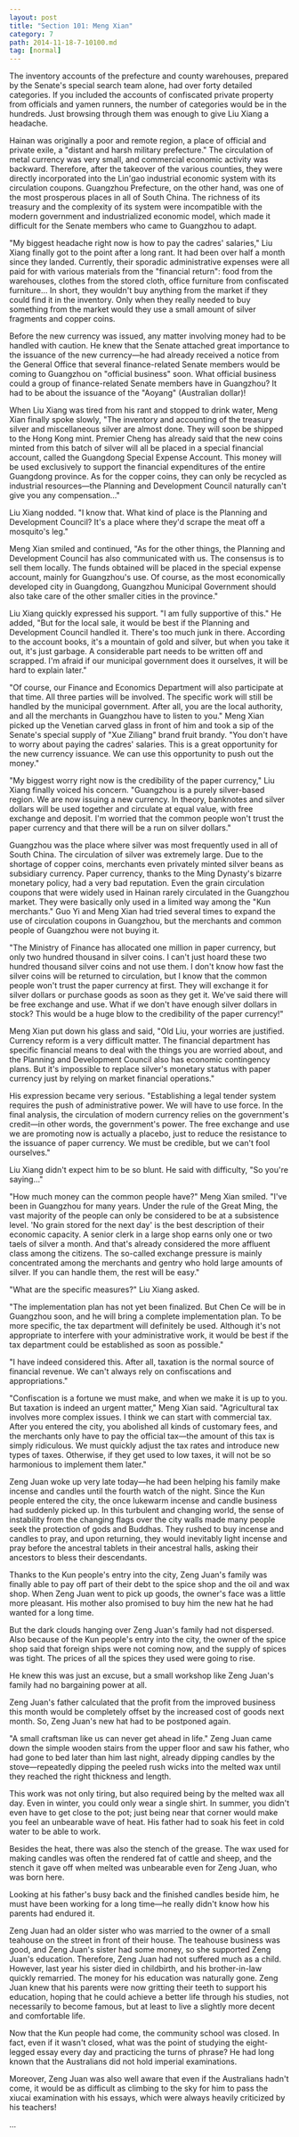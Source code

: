 ```yaml
---
layout: post
title: "Section 101: Meng Xian"
category: 7
path: 2014-11-18-7-10100.md
tag: [normal]
---
```


The inventory accounts of the prefecture and county warehouses, prepared by the Senate's special search team alone, had over forty detailed categories. If you included the accounts of confiscated private property from officials and yamen runners, the number of categories would be in the hundreds. Just browsing through them was enough to give Liu Xiang a headache.

Hainan was originally a poor and remote region, a place of official and private exile, a "distant and harsh military prefecture." The circulation of metal currency was very small, and commercial economic activity was backward. Therefore, after the takeover of the various counties, they were directly incorporated into the Lin'gao industrial economic system with its circulation coupons. Guangzhou Prefecture, on the other hand, was one of the most prosperous places in all of South China. The richness of its treasury and the complexity of its system were incompatible with the modern government and industrialized economic model, which made it difficult for the Senate members who came to Guangzhou to adapt.

"My biggest headache right now is how to pay the cadres' salaries," Liu Xiang finally got to the point after a long rant. It had been over half a month since they landed. Currently, their sporadic administrative expenses were all paid for with various materials from the "financial return": food from the warehouses, clothes from the stored cloth, office furniture from confiscated furniture... In short, they wouldn't buy anything from the market if they could find it in the inventory. Only when they really needed to buy something from the market would they use a small amount of silver fragments and copper coins.

Before the new currency was issued, any matter involving money had to be handled with caution. He knew that the Senate attached great importance to the issuance of the new currency—he had already received a notice from the General Office that several finance-related Senate members would be coming to Guangzhou on "official business" soon. What official business could a group of finance-related Senate members have in Guangzhou? It had to be about the issuance of the "Aoyang" (Australian dollar)!

When Liu Xiang was tired from his rant and stopped to drink water, Meng Xian finally spoke slowly, "The inventory and accounting of the treasury silver and miscellaneous silver are almost done. They will soon be shipped to the Hong Kong mint. Premier Cheng has already said that the new coins minted from this batch of silver will all be placed in a special financial account, called the Guangdong Special Expense Account. This money will be used exclusively to support the financial expenditures of the entire Guangdong province. As for the copper coins, they can only be recycled as industrial resources—the Planning and Development Council naturally can't give you any compensation..."

Liu Xiang nodded. "I know that. What kind of place is the Planning and Development Council? It's a place where they'd scrape the meat off a mosquito's leg."

Meng Xian smiled and continued, "As for the other things, the Planning and Development Council has also communicated with us. The consensus is to sell them locally. The funds obtained will be placed in the special expense account, mainly for Guangzhou's use. Of course, as the most economically developed city in Guangdong, Guangzhou Municipal Government should also take care of the other smaller cities in the province."

Liu Xiang quickly expressed his support. "I am fully supportive of this." He added, "But for the local sale, it would be best if the Planning and Development Council handled it. There's too much junk in there. According to the account books, it's a mountain of gold and silver, but when you take it out, it's just garbage. A considerable part needs to be written off and scrapped. I'm afraid if our municipal government does it ourselves, it will be hard to explain later."

"Of course, our Finance and Economics Department will also participate at that time. All three parties will be involved. The specific work will still be handled by the municipal government. After all, you are the local authority, and all the merchants in Guangzhou have to listen to you." Meng Xian picked up the Venetian carved glass in front of him and took a sip of the Senate's special supply of "Xue Ziliang" brand fruit brandy. "You don't have to worry about paying the cadres' salaries. This is a great opportunity for the new currency issuance. We can use this opportunity to push out the money."

"My biggest worry right now is the credibility of the paper currency," Liu Xiang finally voiced his concern. "Guangzhou is a purely silver-based region. We are now issuing a new currency. In theory, banknotes and silver dollars will be used together and circulate at equal value, with free exchange and deposit. I'm worried that the common people won't trust the paper currency and that there will be a run on silver dollars."

Guangzhou was the place where silver was most frequently used in all of South China. The circulation of silver was extremely large. Due to the shortage of copper coins, merchants even privately minted silver beans as subsidiary currency. Paper currency, thanks to the Ming Dynasty's bizarre monetary policy, had a very bad reputation. Even the grain circulation coupons that were widely used in Hainan rarely circulated in the Guangzhou market. They were basically only used in a limited way among the "Kun merchants." Guo Yi and Meng Xian had tried several times to expand the use of circulation coupons in Guangzhou, but the merchants and common people of Guangzhou were not buying it.

"The Ministry of Finance has allocated one million in paper currency, but only two hundred thousand in silver coins. I can't just hoard these two hundred thousand silver coins and not use them. I don't know how fast the silver coins will be returned to circulation, but I know that the common people won't trust the paper currency at first. They will exchange it for silver dollars or purchase goods as soon as they get it. We've said there will be free exchange and use. What if we don't have enough silver dollars in stock? This would be a huge blow to the credibility of the paper currency!"

Meng Xian put down his glass and said, "Old Liu, your worries are justified. Currency reform is a very difficult matter. The financial department has specific financial means to deal with the things you are worried about, and the Planning and Development Council also has economic contingency plans. But it's impossible to replace silver's monetary status with paper currency just by relying on market financial operations."

His expression became very serious. "Establishing a legal tender system requires the push of administrative power. We will have to use force. In the final analysis, the circulation of modern currency relies on the government's credit—in other words, the government's power. The free exchange and use we are promoting now is actually a placebo, just to reduce the resistance to the issuance of paper currency. We must be credible, but we can't fool ourselves."

Liu Xiang didn't expect him to be so blunt. He said with difficulty, "So you're saying..."

"How much money can the common people have?" Meng Xian smiled. "I've been in Guangzhou for many years. Under the rule of the Great Ming, the vast majority of the people can only be considered to be at a subsistence level. 'No grain stored for the next day' is the best description of their economic capacity. A senior clerk in a large shop earns only one or two taels of silver a month. And that's already considered the more affluent class among the citizens. The so-called exchange pressure is mainly concentrated among the merchants and gentry who hold large amounts of silver. If you can handle them, the rest will be easy."

"What are the specific measures?" Liu Xiang asked.

"The implementation plan has not yet been finalized. But Chen Ce will be in Guangzhou soon, and he will bring a complete implementation plan. To be more specific, the tax department will definitely be used. Although it's not appropriate to interfere with your administrative work, it would be best if the tax department could be established as soon as possible."

"I have indeed considered this. After all, taxation is the normal source of financial revenue. We can't always rely on confiscations and appropriations."

"Confiscation is a fortune we must make, and when we make it is up to you. But taxation is indeed an urgent matter," Meng Xian said. "Agricultural tax involves more complex issues. I think we can start with commercial tax. After you entered the city, you abolished all kinds of customary fees, and the merchants only have to pay the official tax—the amount of this tax is simply ridiculous. We must quickly adjust the tax rates and introduce new types of taxes. Otherwise, if they get used to low taxes, it will not be so harmonious to implement them later."

Zeng Juan woke up very late today—he had been helping his family make incense and candles until the fourth watch of the night. Since the Kun people entered the city, the once lukewarm incense and candle business had suddenly picked up. In this turbulent and changing world, the sense of instability from the changing flags over the city walls made many people seek the protection of gods and Buddhas. They rushed to buy incense and candles to pray, and upon returning, they would inevitably light incense and pray before the ancestral tablets in their ancestral halls, asking their ancestors to bless their descendants.

Thanks to the Kun people's entry into the city, Zeng Juan's family was finally able to pay off part of their debt to the spice shop and the oil and wax shop. When Zeng Juan went to pick up goods, the owner's face was a little more pleasant. His mother also promised to buy him the new hat he had wanted for a long time.

But the dark clouds hanging over Zeng Juan's family had not dispersed. Also because of the Kun people's entry into the city, the owner of the spice shop said that foreign ships were not coming now, and the supply of spices was tight. The prices of all the spices they used were going to rise.

He knew this was just an excuse, but a small workshop like Zeng Juan's family had no bargaining power at all.

Zeng Juan's father calculated that the profit from the improved business this month would be completely offset by the increased cost of goods next month. So, Zeng Juan's new hat had to be postponed again.

"A small craftsman like us can never get ahead in life." Zeng Juan came down the simple wooden stairs from the upper floor and saw his father, who had gone to bed later than him last night, already dipping candles by the stove—repeatedly dipping the peeled rush wicks into the melted wax until they reached the right thickness and length.

This work was not only tiring, but also required being by the melted wax all day. Even in winter, you could only wear a single shirt. In summer, you didn't even have to get close to the pot; just being near that corner would make you feel an unbearable wave of heat. His father had to soak his feet in cold water to be able to work.

Besides the heat, there was also the stench of the grease. The wax used for making candles was often the rendered fat of cattle and sheep, and the stench it gave off when melted was unbearable even for Zeng Juan, who was born here.

Looking at his father's busy back and the finished candles beside him, he must have been working for a long time—he really didn't know how his parents had endured it.

Zeng Juan had an older sister who was married to the owner of a small teahouse on the street in front of their house. The teahouse business was good, and Zeng Juan's sister had some money, so she supported Zeng Juan's education. Therefore, Zeng Juan had not suffered much as a child. However, last year his sister died in childbirth, and his brother-in-law quickly remarried. The money for his education was naturally gone. Zeng Juan knew that his parents were now gritting their teeth to support his education, hoping that he could achieve a better life through his studies, not necessarily to become famous, but at least to live a slightly more decent and comfortable life.

Now that the Kun people had come, the community school was closed. In fact, even if it wasn't closed, what was the point of studying the eight-legged essay every day and practicing the turns of phrase? He had long known that the Australians did not hold imperial examinations.

Moreover, Zeng Juan was also well aware that even if the Australians hadn't come, it would be as difficult as climbing to the sky for him to pass the xiucai examination with his essays, which were always heavily criticized by his teachers!

...